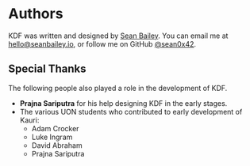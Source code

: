 # Authors

KDF was written and designed by [Sean Bailey](https://seanbailey.io). You can
email me at <hello@seanbailey.io>, or follow me on GitHub
[@sean0x42](https://github.com/sean0x42).

## Special Thanks

The following people also played a role in the development of KDF.

 - **Prajna Sariputra** for his help designing KDF in the early stages.
 - The various UON students who contributed to early development of Kauri:
   - Adam Crocker
   - Luke Ingram
   - David Abraham
   - Prajna Sariputra
